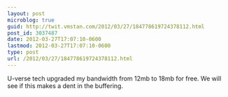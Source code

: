 ```yaml
---
layout: post
microblog: true
guid: http://twit.vmstan.com/2012/03/27/184778619724378112.html
post_id: 3037487
date: 2012-03-27T17:07:10-0600
lastmod: 2012-03-27T17:07:10-0600
type: post
url: /2012/03/27/184778619724378112.html
---
```

U-verse tech upgraded my bandwidth from 12mb to 18mb for free. We will see if this makes a dent in the buffering.
